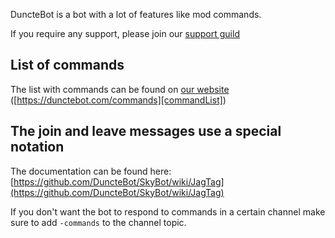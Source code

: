 

DuncteBot is a bot with a lot of features like mod commands.

If you require any support, please join our [support guild][guild]

## List of commands
The list with commands can be found on [our website][commandList] ([https://dunctebot.com/commands][commandList])


## The join and leave messages use a special notation
    
The documentation can be found here: [https://github.com/DuncteBot/SkyBot/wiki/JagTag](https://github.com/DuncteBot/SkyBot/wiki/JagTag)


If you don't want the bot to respond to commands in a certain channel make sure to add `-commands` to the channel topic.

[guild]: https://duncte.bot/server
[commandList]: https://dunctebot.com/commands

